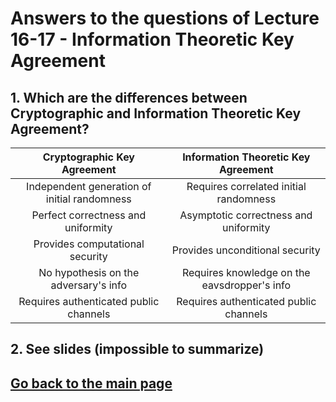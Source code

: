 # Answers to the questions of Lecture 16-17 - Information Theoretic Key Agreement

## 1. Which are the differences between Cryptographic and Information Theoretic Key Agreement?

| Cryptographic Key Agreement | Information Theoretic Key Agreement |
| :---: | :---: |
|Independent generation of initial randomness|Requires correlated initial randomness|
|Perfect correctness and uniformity|Asymptotic correctness and uniformity|
|Provides computational security|Provides unconditional security|
No hypothesis on the adversary's info|Requires knowledge on the eavsdropper's info|
|Requires authenticated public channels|Requires authenticated public channels|

## 2. See slides (impossible to summarize)


## [Go back to the main page](../Possible_Questions.md)